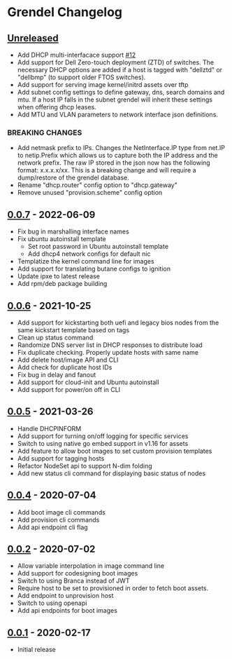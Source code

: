 # Grendel Changelog

## [Unreleased]

- Add DHCP multi-interfacace support [#12](https://github.com/ubccr/grendel/issues/12)
- Add support for Dell Zero-touch deployment (ZTD) of switches. The necessary
  DHCP options are added if a host is tagged with "dellztd" or "dellbmp" (to
  support older FTOS switches).
- Add support for serving image kernel/initrd assets over tftp
- Add subnet config settings to define gateway, dns, search domains and mtu. If
  a host IP falls in the subnet grendel will inherit these settings when
  offering dhcp leases.
- Add MTU and VLAN parameters to network interface json definitions.

### BREAKING CHANGES

- Add netmask prefix to IPs. Changes the NetInterface.IP type from net.IP to
  netip.Prefix which allows us to capture both the IP address and the network
  prefix. The raw IP stored in the json now has the following format:
  x.x.x.x/xx. This is a breaking change and will require a dump/restore of the
  grendel database.
- Rename "dhcp.router" config option to "dhcp.gateway"
- Remove unused "provision.scheme" config option

## [0.0.7] - 2022-06-09

- Fix bug in marshalling interface names 
- Fix ubuntu autoinstall template
    - Set root password in Ubuntu autoinstall template
    - Add dhcp4 network configs for default nic
- Templatize the kernel command line for images
- Add support for translating butane configs to ignition
- Update ipxe to latest release
- Add rpm/deb package building

## [0.0.6] - 2021-10-25

- Add support for kickstarting both uefi and legacy bios nodes from the same
  kickstart template based on tags
- Clean up status command
- Randomize DNS server list in DHCP responses to distribute load
- Fix duplicate checking. Properly update hosts with same name
- Add delete host/image API and CLI
- Add check for duplicate host IDs
- Fix bug in delay and fanout
- Add support for cloud-init and Ubuntu autoinstall
- Add support for power/on off in CLI


## [0.0.5] - 2021-03-26

- Handle DHCPINFORM
- Add support for turning on/off logging for specific services
- Switch to using native go embed support in v1.16 for assets
- Add feature to allow boot images to set custom provision templates
- Add support for tagging hosts
- Refactor NodeSet api to support N-dim folding
- Add new status cli command for displaying basic status of nodes

## [0.0.4] - 2020-07-04

- Add boot image cli commands
- Add provision cli commands
- Add api endpoint cli flag

## [0.0.2] - 2020-07-02

- Allow variable interpolation in image command line
- Add support for codesigning boot images
- Switch to using Branca instead of JWT
- Require host to be set to provisioned in order to fetch boot assets. 
- Add endpoint to unprovision host
- Switch to using openapi
- Add api endpoints for boot images

## [0.0.1] - 2020-02-17

- Initial release

[Unreleased]: https://github.com/ubccr/grendel/compare/v0.0.6...HEAD
[0.0.1]: https://github.com/ubccr/grendel/releases/tag/v0.0.1
[0.0.2]: https://github.com/ubccr/grendel/releases/tag/v0.0.2
[0.0.4]: https://github.com/ubccr/grendel/releases/tag/v0.0.4
[0.0.5]: https://github.com/ubccr/grendel/releases/tag/v0.0.5
[0.0.6]: https://github.com/ubccr/grendel/releases/tag/v0.0.6
[0.0.7]: https://github.com/ubccr/grendel/releases/tag/v0.0.7
